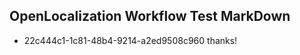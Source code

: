 ## OpenLocalization Workflow Test MarkDown
* 22c444c1-1c81-48b4-9214-a2ed9508c960 thanks!

<!--HONumber=Aug16_HO3-->


